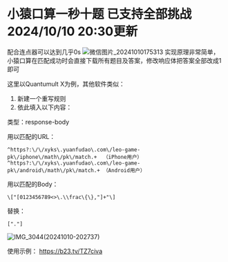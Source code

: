 # 小猿口算一秒十题 已支持全部挑战 2024/10/10 20:30更新

配合连点器可以达到几乎0s
![微信图片_20241010175313](https://github.com/user-attachments/assets/afb3d32c-7c43-4e14-af53-ad0200b4e9ac)
实现原理非常简单，小猿口算在匹配成功时会直接下载所有题目及答案，修改响应体把答案全部改成1即可

这里以Quantumult X为例，其他软件类似：
1. 新建一个重写规则
2. 依此填入以下内容：

类型：response-body

用以匹配的URL：
```
^https?:\/\/xyks\.yuanfudao\.com\/leo-game-pk\/iphone\/math\/pk\/match.+  （iPhone用户）
^https?:\/\/xyks\.yuanfudao\.com\/leo-game-pk\/android\/math\/pk\/match.+ （Android用户）
```
用以匹配的Body：
```
\["[0123456789<>\.\\frac\{\},"]+"\]
```
替换：
```
["."]
```
![IMG_3044(20241010-202737)](https://github.com/user-attachments/assets/4b1db45d-1131-4f87-a0b2-5937ba2b1973)

使用示例：
https://b23.tv/TZ7civa
